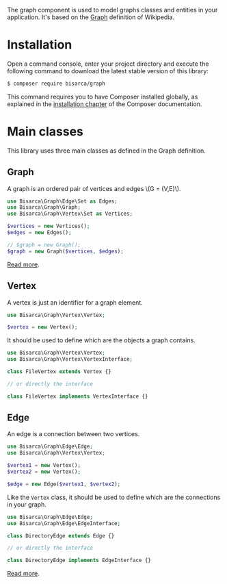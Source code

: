 The graph component is used to model graphs classes and entities in your
application.
It's based on the [Graph](https://en.wikipedia.org/wiki/Graph_(discrete_mathematics))
definition of Wikipedia.


Installation
============

Open a command console, enter your project directory and execute the
following command to download the latest stable version of this library:

```bash
$ composer require bisarca/graph
```

This command requires you to have Composer installed globally, as explained
in the [installation chapter](https://getcomposer.org/doc/00-intro.md) of the Composer documentation.


Main classes
============

This library uses three main classes as defined in the Graph definition.


Graph
-----

A graph is an ordered pair of vertices and edges \\(G = (V,E)\\).

```php
use Bisarca\Graph\Edge\Set as Edges;
use Bisarca\Graph\Graph;
use Bisarca\Graph\Vertex\Set as Vertices;

$vertices = new Vertices();
$edges = new Edges();

// $graph = new Graph();
$graph = new Graph($vertices, $edges);
```

[Read more](graph.md).


Vertex
------

A vertex is just an identifier for a graph element.

```php
use Bisarca\Graph\Vertex\Vertex;

$vertex = new Vertex();
```

It should be used to define which are the objects a graph contains.

```php
use Bisarca\Graph\Vertex\Vertex;
use Bisarca\Graph\Vertex\VertexInterface;

class FileVertex extends Vertex {}

// or directly the interface

class FileVertex implements VertexInterface {}
```


Edge
----

An edge is a connection between two vertices.

```php
use Bisarca\Graph\Edge\Edge;
use Bisarca\Graph\Vertex\Vertex;

$vertex1 = new Vertex();
$vertex2 = new Vertex();

$edge = new Edge($vertex1, $vertex2);
```

Like the `Vertex` class, it should be used to define which are the connections
in your graph.

```php
use Bisarca\Graph\Edge\Edge;
use Bisarca\Graph\Edge\EdgeInterface;

class DirectoryEdge extends Edge {}

// or directly the interface

class DirectoryEdge implements EdgeInterface {}
```

[Read more](edge.md).

